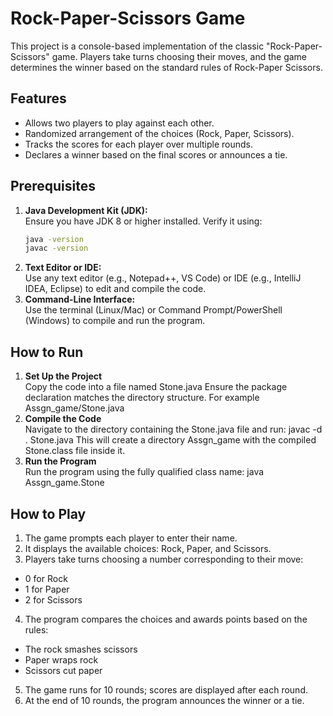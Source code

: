 # Rock-Paper-Scissors Game

This project is a console-based implementation of the classic "Rock-Paper-Scissors" game. Players take turns choosing their moves, and the game determines the winner based on the standard rules of Rock-Paper Scissors.

## Features
- Allows two players to play against each other.
- Randomized arrangement of the choices (Rock, Paper, Scissors).
- Tracks the scores for each player over multiple rounds.
- Declares a winner based on the final scores or announces a tie.

## Prerequisites
1. **Java Development Kit (JDK):**  
   Ensure you have JDK 8 or higher installed. Verify it using:
   ```bash
   java -version
   javac -version
2. **Text Editor or IDE:** <br>
   Use any text editor (e.g., Notepad++, VS Code) or IDE (e.g., IntelliJ IDEA, Eclipse) to edit    and compile the code.
3. **Command-Line Interface:** <br>
   Use the terminal (Linux/Mac) or Command Prompt/PowerShell (Windows) to compile and run the    program.

## How to Run
1. **Set Up the Project** <br>
   Copy the code into a file named Stone.java
   Ensure the package declaration matches the directory structure. For example
   Assgn_game/Stone.java
2. **Compile the Code** <br>
   Navigate to the directory containing the Stone.java file and run:
   javac -d . Stone.java
   This will create a directory Assgn_game with the compiled Stone.class file inside it.
3. **Run the Program** <br>
   Run the program using the fully qualified class name:
   java Assgn_game.Stone
## How to Play
1. The game prompts each player to enter their name. <br>
2. It displays the available choices: Rock, Paper, and Scissors. <br>
3. Players take turns choosing a number corresponding to their move: <br>
  - 0 for Rock <br>
  - 1 for Paper <br>
  - 2 for Scissors
4. The program compares the choices and awards points based on the rules: <br>
  - The rock smashes scissors <br>
  - Paper wraps rock <br>
  - Scissors cut paper <br>
5. The game runs for 10 rounds; scores are displayed after each round. <br>
6. At the end of 10 rounds, the program announces the winner or a tie. <br>
